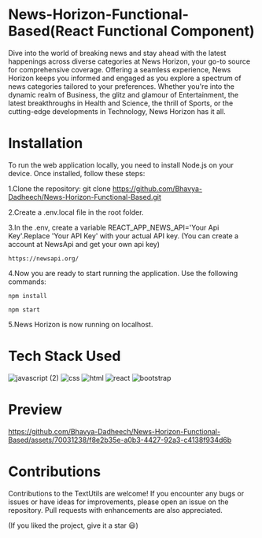 # News-Horizon-Functional-Based(React Functional Component)

Dive into the world of breaking news and stay ahead with the latest happenings across diverse categories at News Horizon, your go-to source for comprehensive coverage. Offering a seamless experience, News Horizon keeps you informed and engaged as you explore a spectrum of news categories tailored to your preferences. Whether you're into the dynamic realm of Business, the glitz and glamour of Entertainment, the latest breakthroughs in Health and Science, the thrill of Sports, or the cutting-edge developments in Technology, News Horizon has it all.

# Installation

To run the web application locally, you need to install Node.js on your device. Once installed, follow these steps:
 
 1.Clone the repository: git clone https://github.com/Bhavya-Dadheech/News-Horizon-Functional-Based.git
 
 2.Create a .env.local file in the root folder.
 
 3.In the .env, create a variable REACT_APP_NEWS_API='Your Api Key'.Replace 'Your API Key' with your actual API key.
   (You can create a account at NewsApi and get your own api key)

    https://newsapi.org/
    
 4.Now you are ready to start running the application. Use the following commands:
   
    npm install

    npm start

 5.News Horizon is now running on localhost.

# Tech Stack Used

![javascript (2)](https://github.com/Bhavya-Dadheech/TextUtils/assets/70031238/378bd702-6ff9-4479-b7cd-c5ad79200408)
![css](https://github.com/Bhavya-Dadheech/TextUtils/assets/70031238/e78dc152-9a55-41fb-8fcb-c2686fdbb39b)
![html](https://github.com/Bhavya-Dadheech/TextUtils/assets/70031238/427b56e8-8be5-46c5-bbab-1e23e4d4cda0)
![react](https://github.com/Bhavya-Dadheech/TextUtils/assets/70031238/43149fb8-6449-4403-940e-ce62b7c38d14)
![bootstrap](https://github.com/Bhavya-Dadheech/TextUtils/assets/70031238/b0e3f3df-e857-498a-ad96-5625aff042f7)

# Preview

https://github.com/Bhavya-Dadheech/News-Horizon-Functional-Based/assets/70031238/f8e2b35e-a0b3-4427-92a3-c4138f934d6b

# Contributions

Contributions to the TextUtils are welcome! If you encounter any bugs or issues or have ideas for improvements, please open an issue on the repository. Pull requests with enhancements are also appreciated.

(If you liked the project, give it a star 😃)

